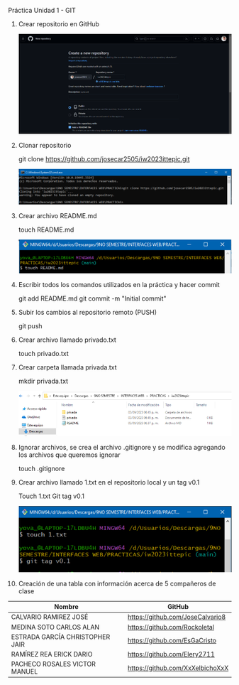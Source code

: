 Práctica Unidad 1 - GIT
1. Crear repositorio en GitHub
    
    ![Alt text](assets/imagen1.png)

2. Clonar repositorio

   git clone https://github.com/josecar2505/iw2023ittepic.git 

    ![Alt text](assets/imagen2.png)

4. Crear archivo README.md

   touch README.md

    ![Alt text](assets/imagen3.png)

5.	Escribir todos los comandos utilizados en la práctica y hacer commit

  	git add README.md
  	git commit -m "Initial commit"

7.	Subir los cambios al repositorio remoto (PUSH)

  	git push 

8.	Crear archivo llamado privado.txt

  	touch privado.txt

9.	Crear carpeta llamada privada.txt

  	mkdir privada.txt

    ![Alt text](assets/imagen4.png)
  	
10.	Ignorar archivos, se crea el archivo .gitignore y se modifica agregando los archivos que queremos ignorar

  	touch .gitignore

11.	Crear archivo llamado 1.txt en el repositorio local y un tag v0.1

  	Touch 1.txt
    Git tag v0.1

    ![Alt text](assets/imagen5.png)

12. Creación de una tabla con información acerca de 5 compañeros de clase
    
| Nombre	| GitHub |
| ------------ | ------------ |
| CALVARIO RAMIREZ JOSÉ    | https://github.com/JoseCalvario8 |
| MEDINA SOTO CARLOS ALAN    | https://github.com/Rockoletal |
| ESTRADA GARCÍA CHRISTOPHER JAIR    |	https://github.com/EsGaCristo |
| RAMÍREZ REA ERICK DARIO    | https://github.com/Elery2711 |
| PACHECO ROSALES VICTOR MANUEL	| https://github.com/XxXelbichoXxX |
